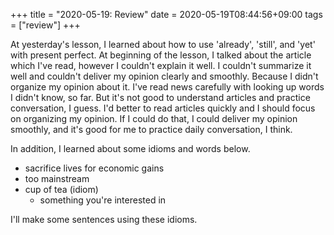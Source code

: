 +++
title =  "2020-05-19: Review"
date = 2020-05-19T08:44:56+09:00
tags = ["review"]
+++

At yesterday's lesson, I learned about how to use 'already', 'still', and 'yet' with present perfect.
At beginning of the lesson, I talked about the article which I've read,
however I couldn't explain it well.
I couldn't summarize it well and couldn't deliver my opinion clearly and smoothly.
Because I didn't organize my opinion about it.
I've read news carefully with looking up words I didn't know, so far.
But it's not good to understand articles and practice conversation, I guess.
I'd better to read articles quickly and I should focus on organizing my opinion.
If I could do that, I could deliver my opinion smoothly,
and it's good for me to practice daily conversation, I think.

In addition, I learned about some idioms and words below.

* sacrifice lives for economic gains
* too mainstream
* cup of tea (idiom)
  - something you're interested in

I'll make some sentences using these idioms.
